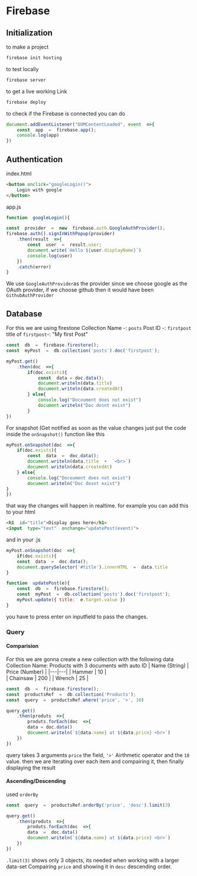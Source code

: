 # Firebase

## Initialization
to make a project
```bash
firebase init hosting
```
to test locally
```bash
firebase server
```
to get a live working Link
```bash
firebase deploy
```
to check if the Firebase is connected you can do
```js
document.addEventListener("DOMContentLoaded", event  =>{
	const  app  =  firebase.app();
	console.log(app)
})
```


## Authentication

index.html
```html
<button onclick="googleLogin()">
	Login with google
</button>
```
app.js
```js
function  googleLogin(){

const  provider  =  new  firebase.auth.GoogleAuthProvider();
firebase.auth().signInWithPopup(provider)
	.then(result  =>{
		const  user  =  result.user;
		document.write(`Hello ${user.displayName}`)
		console.log(user)
	})
	.catch(error)
}
```

We use `GoogleAuthProvider`as the provider since we choose google as the OAuth provider, if we choose github then it would have been `GithubAuthProvider`

## Database
For this we are using firestone
Collection Name -: `posts`
Post ID -: `firstpost`
title of `firstpost`-: "My first Post"

```js
const  db  =  firebase.firestore();
const  myPost  =  db.collection('posts').doc('firstpost');

myPost.get()
	.then(doc  =>{
		if(doc.exists){
			const  data = doc.data();
			document.writeln(data.title)
			document.writeln(data.createdAt)
		} else{
			console.log("Docoument does not exist")
			document.writeln("Doc dosnt exist")
		}
})
```

For snapshot (Get notified as soon as the value changes just put the code inside the `onSnapshot()` function like this
```js
myPost.onSnapshot(doc  =>{
	if(doc.exists){
		const  data  =  doc.data();
		document.writeln(data.title  +  `<br>`)
		document.writeln(data.createdAt)
	} else{
		console.log("Docoument does not exist")
		document.writeln("Doc dosnt exist")
}
})
```
that way the changes will happen in realtime.
for example you can add this to your html
```html
<h1  id="title">Display goes here</h1>
<input  type="text"  onchange="updatePost(event)">
```
and in your .js
```js
myPost.onSnapshot(doc  =>{
	if(doc.exists){
	const  data  =  doc.data();
	document.querySelector('#title').innerHTML  =  data.title
}

function  updatePost(e){
	const  db  =  firebase.firestore();
	const  myPost  =  db.collection('posts').doc('firstpost');
	myPost.update({ title:  e.target.value })
}
```
you have to press enter on inputfield to pass the changes.

### Query
#### Comparision
For this we are gonna create a new collection with the following data
Collection Name: Products
with 3 documents with auto ID
| Name (String) | Price (Number) |
|---|---|
| Hammer | 10 |  
| Chainsaw | 200 |
| Wrench | 25 | 

```js
const  db  =  firebase.firestore();
const  productsRef  =  db.collection('Products');
const  query  =  productsRef.where('price', '>', 10)

query.get()
	.then(produts  =>{
		produts.forEach(doc  =>{
		data = doc.data()
		document.writeln(`${data.name} at ${data.price} <br>`)
	})
})
```
query takes 3 arguments `price` the field, `'>'` Airthmetic operator and the `10` value. then we are iterating over each item and compairing it, then finally displaying the result

#### Ascending/Descending
used `orderBy`
```js
const  query  =  productsRef.orderBy('price', 'desc').limit(3)

query.get()
	.then(produts  =>{
		produts.forEach(doc  =>{
		data  =  doc.data()
		document.writeln(`${data.name} at ${data.price} <br>`)
	})
})
```
`.limit(3)` shows only 3 objects, its needed when working with a larger data-set
Compairing `price` and showing it in `desc` descending order.

